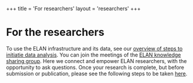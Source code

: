 +++
title = 'For researchers'
layout = 'researchers'
+++

# For the researchers

To use the ELAN infrastructure and its data, see our [overview of steps to initiatie data analysis](https://elan-dcc.github.io/researchers/overview_getting_started/).
You can join the meetings of the [ELAN knowledge sharing group](https://lumconline.sharepoint.com/sites/ELANKnowledgeSharing). Here we connect and empower ELAN researchers, with the opportunity to ask questions.
Once your research is complete, but before submission or publication, please see the following steps to be taken [here](https://elan-dcc.github.io/researchers/finish/).
